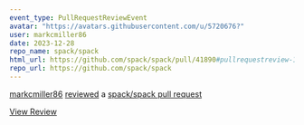 ```yaml
---
event_type: PullRequestReviewEvent
avatar: "https://avatars.githubusercontent.com/u/5720676?"
user: markcmiller86
date: 2023-12-28
repo_name: spack/spack
html_url: https://github.com/spack/spack/pull/41890#pullrequestreview-1798397389
repo_url: https://github.com/spack/spack
---
```


<a href='https://github.com/markcmiller86' target='_blank'>markcmiller86</a> <a href='https://github.com/spack/spack/pull/41890#pullrequestreview-1798397389' target='_blank'>reviewed</a> a <a href='https://github.com/spack/spack/pull/41890' target='_blank'>spack/spack pull request</a>

<small></small>

<a href='https://github.com/spack/spack/pull/41890#pullrequestreview-1798397389' target='_blank'>View Review</a>